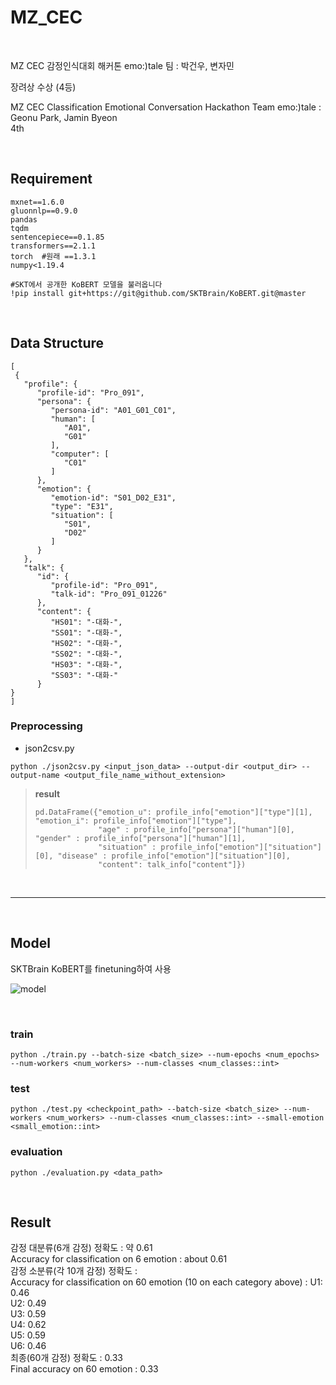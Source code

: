 # MZ_CEC

<br>

MZ CEC 감정인식대회 해커톤 emo:)tale 팀 : 박건우, 변자민  
  
장려상 수상 (4등)

MZ CEC Classification Emotional Conversation Hackathon Team emo:)tale : Geonu Park, Jamin Byeon  
4th  

<br>

## Requirement

```
mxnet==1.6.0
gluonnlp==0.9.0
pandas
tqdm
sentencepiece==0.1.85
transformers==2.1.1
torch  #원래 ==1.3.1
numpy<1.19.4

#SKT에서 공개한 KoBERT 모델을 불러옵니다 
!pip install git+https://git@github.com/SKTBrain/KoBERT.git@master
```

<br>

## Data Structure

```
[
 {
   "profile": {
      "profile-id": "Pro_091",
      "persona": {
         "persona-id": "A01_G01_C01",
         "human": [
            "A01",
            "G01"
         ],
         "computer": [
            "C01"
         ]
      },
      "emotion": {
         "emotion-id": "S01_D02_E31",
         "type": "E31",
         "situation": [
            "S01",
            "D02"
         ]
      }
   },
   "talk": {
      "id": {
         "profile-id": "Pro_091",
         "talk-id": "Pro_091_01226"
      },
      "content": {
         "HS01": "-대화-",
         "SS01": "-대화-",
         "HS02": "-대화-",
         "SS02": "-대화-",
         "HS03": "-대화-",
         "SS03": "-대화-"
      }
}
]
```

### Preprocessing

- json2csv.py
```
python ./json2csv.py <input_json_data> --output-dir <output_dir> --output-name <output_file_name_without_extension>
```

> **result**
>
> ```
> pd.DataFrame({"emotion_u": profile_info["emotion"]["type"][1], "emotion_i": profile_info["emotion"]["type"],
>               "age" : profile_info["persona"]["human"][0], "gender" : profile_info["persona"]["human"][1],
>               "situation" : profile_info["emotion"]["situation"][0], "disease" : profile_info["emotion"]["situation"][0],
>               "content": talk_info["content"]})
> ```

<br>

----

<br>

## Model

SKTBrain KoBERT를 finetuning하여 사용  
  
  

![model](https://user-images.githubusercontent.com/39390943/100821973-c6cc1600-3494-11eb-84ef-286562a9b3de.png)

<br>

### train

```
python ./train.py --batch-size <batch_size> --num-epochs <num_epochs> --num-workers <num_workers> --num-classes <num_classes::int>
```

### test

```
python ./test.py <checkpoint_path> --batch-size <batch_size> --num-workers <num_workers> --num-classes <num_classes::int> --small-emotion <small_emotion::int>
```

### evaluation

```
python ./evaluation.py <data_path>
```
<br>

## Result

감정 대분류(6개 감정) 정확도 : 약 0.61  
Accuracy for classification on 6 emotion : about 0.61  
감정 소분류(각 10개 감정) 정확도 :    
Accuracy for classification on 60 emotion (10 on each category above) :
  U1: 0.46   
  U2: 0.49   
  U3: 0.59   
  U4: 0.62   
  U5: 0.59   
  U6: 0.46   
최종(60개 감정) 정확도 : 0.33  
Final accuracy on 60 emotion : 0.33
